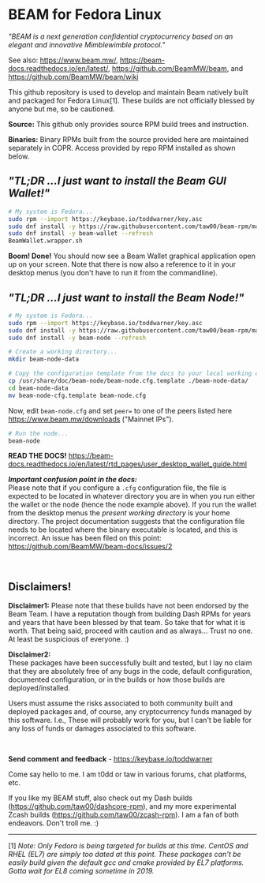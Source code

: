 # BEAM for Fedora Linux

_"BEAM is a next generation confidential cryptocurrency based on an elegant and
innovative Mimblewimble protocol."_

See also: <https://www.beam.mw/>,
<https://beam-docs.readthedocs.io/en/latest/>,
<https://github.com/BeamMW/beam>, and <https://github.com/BeamMW/beam/wiki>

This github repository is used to develop and maintain Beam natively built and
packaged for Fedora Linux[1]. These builds are not officially blessed by anyone
but me, so be cautioned.

**Source:** This github only provides source RPM build trees and instruction.

**Binaries:** Binary RPMs built from the source provided here are maintained
separately in COPR. Access provided by repo RPM installed as shown below.

## *"TL;DR ...I just want to install the Beam GUI Wallet!"*

```bash
# My system is Fedora...
sudo rpm --import https://keybase.io/toddwarner/key.asc
sudo dnf install -y https://raw.githubusercontent.com/taw00/beam-rpm/master/toddpkgs-beam-repo.fedora.testing.rpm
sudo dnf install -y beam-wallet --refresh
BeamWallet.wrapper.sh
```

**Boom! Done!** You should now see a Beam Wallet graphical application
open up on your screen. Note that there is now also a reference to it in your
desktop menus (you don't have to run it from the commandline).


## *"TL;DR ...I just want to install the Beam Node!"*

```bash
# My system is Fedora...
sudo rpm --import https://keybase.io/toddwarner/key.asc
sudo dnf install -y https://raw.githubusercontent.com/taw00/beam-rpm/master/toddpkgs-beam-repo.fedora.testing.rpm
sudo dnf install -y beam-node --refresh
```

```bash
# Create a working directory...
mkdir beam-node-data
```

```bash
# Copy the configuration template from the docs to your local working directory...
cp /usr/share/doc/beam-node/beam-node.cfg.template ./beam-node-data/
cd beam-node-data
mv beam-node-cfg.template beam-node.cfg
```

Now, edit `beam-node.cfg` and set `peer=` to one of the peers listed here
<https://www.beam.mw/downloads> ("Mainnet IPs").

```bash
# Run the node...
beam-node
```

**READ THE DOCS!** <https://beam-docs.readthedocs.io/en/latest/rtd_pages/user_desktop_wallet_guide.html>

***Important confusion point in the docs:***  
Please note that if you configure a `.cfg` configuration file, the file is
expected to be located in whatever directory you are in when you run either the
wallet or the node (hence the node example above). If you run the wallet from
the desktop menus the _present working directory_ is your home directory. The
project documentation suggests that the configuration file needs to be located
where the binary executable is located, and this is incorrect. An issue has
been filed on this point: <https://github.com/BeamMW/beam-docs/issues/2>

&nbsp;

## Disclaimers!

**Disclaimer1:** Please note that these builds have not been endorsed by the Beam Team. I
have a reputation though from building Dash RPMs for years and years that have
been blessed by that team. So take that for what it is worth. That being said,
proceed with caution and as always... Trust no one. At least be suspicious of
everyone. :)

**Disclaimer2:**  
These packages have been successfully built and tested, but I lay no claim
that they are absolutely free of any bugs in the code, default configuration,
documented configuration, or in the builds or how those builds are
deployed/installed.

Users must assume the risks associated to both community built and
deployed packages and, of course, any cryptocurrency funds managed by this
software. I.e., These will probably work for you, but I can't be liable for any
loss of funds or damages associated to this software.

&nbsp;

**Send comment and feedback** - <https://keybase.io/toddwarner>

Come say hello to me. I am t0dd or taw in various forums, chat platforms, etc.

If you like my BEAM stuff, also check out my Dash builds
(<https://github.com/taw00/dashcore-rpm>), and my more experimental Zcash
builds (<https://github.com/taw00/zcash-rpm>). I am a fan of both endeavors.
Don't troll me. :)

---
[1] _Note: Only Fedora is being targeted for builds at this time. CentOS and
RHEL (EL7) are simply too dated at this point. These packages can't be easily
build given the default gcc and cmake provided by EL7 platforms. Gotta wait for
EL8 coming sometime in 2019._

